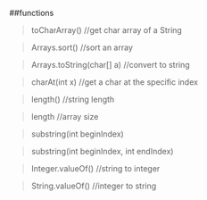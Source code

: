 ##functions

>toCharArray() 				//get char array of a String

>Arrays.sort()  				//sort an array

>Arrays.toString(char[] a) 	//convert to string

>charAt(int x) 				//get a char at the specific index

>length() 					//string length

>length 						//array size 

>substring(int beginIndex) 

>substring(int beginIndex, int endIndex)

>Integer.valueOf()			//string to integer

>String.valueOf()			//integer to string